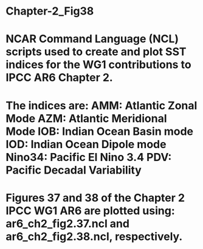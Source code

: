 # Chapter-2_Fig38
# NCAR Command Language (NCL) scripts used to create and plot SST indices for the WG1 contributions to IPCC AR6 Chapter 2.
# The indices are: AMM: Atlantic Zonal Mode AZM: Atlantic Meridional Mode IOB: Indian Ocean Basin mode IOD: Indian Ocean Dipole mode Nino34: Pacific El Nino 3.4 PDV: Pacific Decadal Variability
# Figures 37 and 38 of the Chapter 2 IPCC WG1 AR6 are plotted using: ar6_ch2_fig2.37.ncl and ar6_ch2_fig2.38.ncl, respectively.
